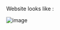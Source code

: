 Website looks like :

![image](https://github.com/mario085/Landing-Page-Dicoding/assets/69971608/ae0d63ca-81cf-46b3-a9fb-924dbe3a9607)

